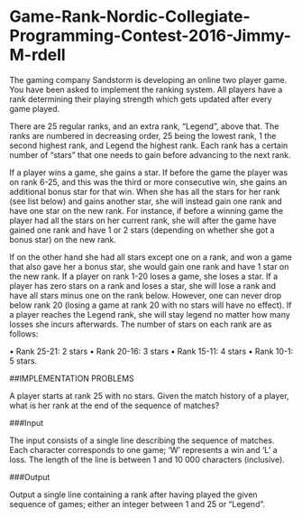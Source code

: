 # Game-Rank-Nordic-Collegiate-Programming-Contest-2016-Jimmy-M-rdell

The gaming company Sandstorm is developing an online two player game. You have been asked to implement the ranking system. All players have a rank determining their playing strength which gets updated after every game played. 

There are 25 regular ranks, and an extra rank, “Legend”, above that. The ranks are numbered in decreasing order, 25 being the lowest rank, 1 the second highest rank, and Legend the highest rank. Each rank has a certain number of “stars” that one needs to gain before advancing to the next rank.

If a player wins a game, she gains a star. If before the game the player was on rank 6-25, and this was the third or more consecutive win, she gains an additional bonus star for that win. When she has all the stars for her rank (see list below) and gains another star, she will instead gain one rank and have one star on the new rank. For instance, if before a winning game the player had all the stars on her current rank, she will after the game have gained one rank and have 1 or 2 stars (depending on whether she got a bonus star) on the new rank. 

If on the other hand she had all stars except one on a rank, and won a game that also gave her a bonus star, she would gain one rank and have 1 star on the new rank. If a player on rank 1-20 loses a game, she loses a star. If a player has zero stars on a rank and loses a star, she will lose a rank and have all stars minus one on the rank below. However, one can never drop below rank 20 (losing a game at rank 20 with no stars will have no effect). If a player reaches the Legend rank, she will stay legend no matter how many losses she incurs afterwards. The number of stars on each rank are as follows: 

• Rank 25-21: 2 stars 
• Rank 20-16: 3 stars
• Rank 15-11: 4 stars 
• Rank 10-1: 5 stars.

##IMPLEMENTATION PROBLEMS

A player starts at rank 25 with no stars. Given the match history of a player, what is her rank at the end of the sequence of matches?

###Input 

The input consists of a single line describing the sequence of matches. Each character corresponds to one game; ‘W’ represents a win and ‘L’ a loss. The length of the line is between 1 and 10 000 characters (inclusive). 

###Output 

Output a single line containing a rank after having played the given sequence of games; either an integer between 1 and 25 or “Legend”.
